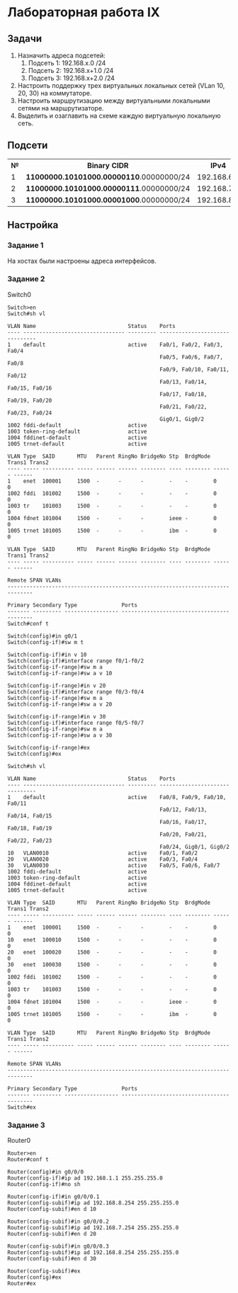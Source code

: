 # Лабораторная работа IX

## Задачи

1. Назначить адреса подсетей:
   1. Подсеть 1: 192.168.x.0 /24
   2. Подсеть 2: 192.168.x+1.0 /24
   3. Подсеть 3: 192.168.x+2.0 /24
2. Настроить поддержку трех виртуальных локальных сетей (VLan 10, 20, 30) на коммутаторе.
3. Настроить маршрутизацию между виртуальными локальными сетями на маршрутизаторе.
4. Выделить и озаглавить на схеме каждую виртуальную локальную сеть.

## Подсети
<table>
	<tr>
		<th>№</th>
		<th>Binary CIDR</th>
		<th>IPv4</th>
		<th>Mask</th>
	</tr>
	<tr>
		<td>1</td>
		<td><b>11000000.10101000.00000110</b>.00000000/24</td>
		<td>192.168.6.0</td>
		<td>255.255.255.0</td>
	</tr>
	<tr>
		<td>2</td>
		<td><b>11000000.10101000.00000111</b>.00000000/24</td>
		<td>192.168.7.0</td>
		<td>255.255.255.0</td>
	</tr>
	<tr>
		<td>3</td>
		<td><b>11000000.10101000.00001000</b>.00000000/24</td>
		<td>192.168.8.0</td>
		<td>255.255.255.0</td>
	</tr>
</table>

## Настройка

### Задание 1

На хостах были настроены адреса интерфейсов.

### Задание 2

Switch0
```
Switch>en
Switch#sh vl

VLAN Name                             Status    Ports
---- -------------------------------- --------- -------------------------------
1    default                          active    Fa0/1, Fa0/2, Fa0/3, Fa0/4
                                                Fa0/5, Fa0/6, Fa0/7, Fa0/8
                                                Fa0/9, Fa0/10, Fa0/11, Fa0/12
                                                Fa0/13, Fa0/14, Fa0/15, Fa0/16
                                                Fa0/17, Fa0/18, Fa0/19, Fa0/20
                                                Fa0/21, Fa0/22, Fa0/23, Fa0/24
                                                Gig0/1, Gig0/2
1002 fddi-default                     active
1003 token-ring-default               active
1004 fddinet-default                  active
1005 trnet-default                    active

VLAN Type  SAID       MTU   Parent RingNo BridgeNo Stp  BrdgMode Trans1 Trans2
---- ----- ---------- ----- ------ ------ -------- ---- -------- ------ ------
1    enet  100001     1500  -      -      -        -    -        0      0
1002 fddi  101002     1500  -      -      -        -    -        0      0
1003 tr    101003     1500  -      -      -        -    -        0      0
1004 fdnet 101004     1500  -      -      -        ieee -        0      0
1005 trnet 101005     1500  -      -      -        ibm  -        0      0

VLAN Type  SAID       MTU   Parent RingNo BridgeNo Stp  BrdgMode Trans1 Trans2
---- ----- ---------- ----- ------ ------ -------- ---- -------- ------ ------

Remote SPAN VLANs
------------------------------------------------------------------------------

Primary Secondary Type              Ports
------- --------- ----------------- ------------------------------------------
Switch#conf t

Switch(config)#in g0/1
Switch(config-if)#sw m t

Switch(config-if)#in v 10
Switch(config-if)#interface range f0/1-f0/2
Switch(config-if-range)#sw m a
Switch(config-if-range)#sw a v 10

Switch(config-if-range)#in v 20
Switch(config-if)#interface range f0/3-f0/4
Switch(config-if-range)#sw m a
Switch(config-if-range)#sw a v 20

Switch(config-if-range)#in v 30
Switch(config-if)#interface range f0/5-f0/7
Switch(config-if-range)#sw m a
Switch(config-if-range)#sw a v 30

Switch(config-if-range)#ex
Switch(config)#ex

Switch#sh vl

VLAN Name                             Status    Ports
---- -------------------------------- --------- -------------------------------
1    default                          active    Fa0/8, Fa0/9, Fa0/10, Fa0/11
                                                Fa0/12, Fa0/13, Fa0/14, Fa0/15
                                                Fa0/16, Fa0/17, Fa0/18, Fa0/19
                                                Fa0/20, Fa0/21, Fa0/22, Fa0/23
                                                Fa0/24, Gig0/1, Gig0/2
10   VLAN0010                         active    Fa0/1, Fa0/2
20   VLAN0020                         active    Fa0/3, Fa0/4
30   VLAN0030                         active    Fa0/5, Fa0/6, Fa0/7
1002 fddi-default                     active
1003 token-ring-default               active
1004 fddinet-default                  active
1005 trnet-default                    active

VLAN Type  SAID       MTU   Parent RingNo BridgeNo Stp  BrdgMode Trans1 Trans2
---- ----- ---------- ----- ------ ------ -------- ---- -------- ------ ------
1    enet  100001     1500  -      -      -        -    -        0      0
10   enet  100010     1500  -      -      -        -    -        0      0
20   enet  100020     1500  -      -      -        -    -        0      0
30   enet  100030     1500  -      -      -        -    -        0      0
1002 fddi  101002     1500  -      -      -        -    -        0      0
1003 tr    101003     1500  -      -      -        -    -        0      0
1004 fdnet 101004     1500  -      -      -        ieee -        0      0
1005 trnet 101005     1500  -      -      -        ibm  -        0      0

VLAN Type  SAID       MTU   Parent RingNo BridgeNo Stp  BrdgMode Trans1 Trans2
---- ----- ---------- ----- ------ ------ -------- ---- -------- ------ ------

Remote SPAN VLANs
------------------------------------------------------------------------------

Primary Secondary Type              Ports
------- --------- ----------------- ------------------------------------------
Switch#ex
```

### Задание 3

Router0
```
Router>en
Router#conf t

Router(config)#in g0/0/0
Router(config-if)#ip ad 192.168.1.1 255.255.255.0
Router(config-if)#no sh

Router(config-if)#in g0/0/0.1
Router(config-subif)#ip ad 192.168.8.254 255.255.255.0
Router(config-subif)#en d 10

Router(config-subif)#in g0/0/0.2
Router(config-subif)#ip ad 192.168.7.254 255.255.255.0
Router(config-subif)#en d 20

Router(config-subif)#in g0/0/0.3
Router(config-subif)#ip ad 192.168.8.254 255.255.255.0
Router(config-subif)#en d 30

Router(config-subif)#ex
Router(config)#ex
Router#ex
```
